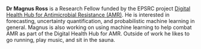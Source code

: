 <p>
<strong>Dr Magnus Ross</strong> is a Research Fellow funded by the EPSRC project <a href="https://gtr.ukri.org/projects?ref=EP%2FX031276%2F1">Digital Health Hub for Antimicrobial Resistance (AMR)</a>. He is interested in forecasting, uncertainty quantification, and probabilistic machine learning in general. Magnus is also working on using machine learning to help combat AMR as part of the Digital Health Hub for AMR. Outside of work he likes to go running, play music, and sit in the sauna.
</p>

<p style="margin-top:28px">
  <a href="https://magnusross.github.io/"><i class="fa fa-home fa-2x" title="Personal website"></i></a>
  <span style="margin-right:5px"></span>
  <a href="https://scholar.google.com/citations?user=dPfmkBcAAAAJ"><i class="ai ai-google-scholar ai-2x" title="Google Scholar"></i></a>
  <span style="margin-right:5px"></span>
  <a href="https://bsky.app/profile/magnusar.bsky.social"><i class="fa-brands fa-bluesky fa-2x" title="Bluesky"></i></a>
</p>